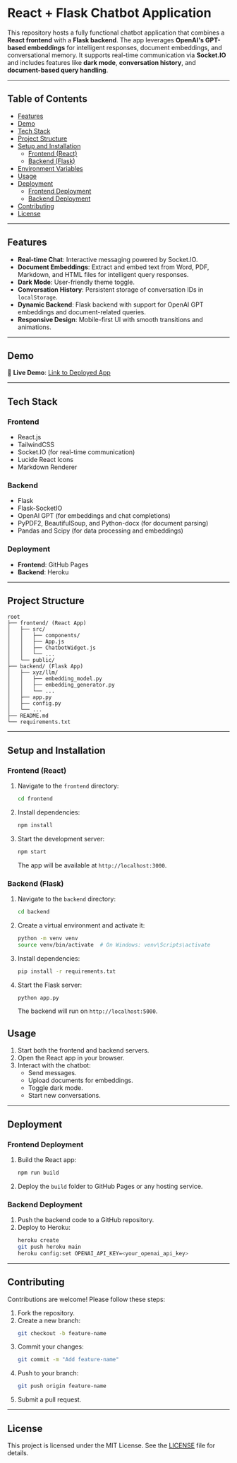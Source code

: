 
# **React + Flask Chatbot Application**

This repository hosts a fully functional chatbot application that combines a **React frontend** with a **Flask backend**. The app leverages **OpenAI's GPT-based embeddings** for intelligent responses, document embeddings, and conversational memory. It supports real-time communication via **Socket.IO** and includes features like **dark mode**, **conversation history**, and **document-based query handling**.

---

## **Table of Contents**
- [Features](#features)
- [Demo](#demo)
- [Tech Stack](#tech-stack)
- [Project Structure](#project-structure)
- [Setup and Installation](#setup-and-installation)
  - [Frontend (React)](#frontend-react)
  - [Backend (Flask)](#backend-flask)
- [Environment Variables](#environment-variables)
- [Usage](#usage)
- [Deployment](#deployment)
  - [Frontend Deployment](#frontend-deployment)
  - [Backend Deployment](#backend-deployment)
- [Contributing](#contributing)
- [License](#license)

---

## **Features**
- **Real-time Chat**: Interactive messaging powered by Socket.IO.
- **Document Embeddings**: Extract and embed text from Word, PDF, Markdown, and HTML files for intelligent query responses.
- **Dark Mode**: User-friendly theme toggle.
- **Conversation History**: Persistent storage of conversation IDs in `localStorage`.
- **Dynamic Backend**: Flask backend with support for OpenAI GPT embeddings and document-related queries.
- **Responsive Design**: Mobile-first UI with smooth transitions and animations.

---

## **Demo**
🎥 **Live Demo**: [Link to Deployed App](https://alexander-e-bauer.github.io)

---

## **Tech Stack**
### **Frontend**
- React.js
- TailwindCSS
- Socket.IO (for real-time communication)
- Lucide React Icons
- Markdown Renderer

### **Backend**
- Flask
- Flask-SocketIO
- OpenAI GPT (for embeddings and chat completions)
- PyPDF2, BeautifulSoup, and Python-docx (for document parsing)
- Pandas and Scipy (for data processing and embeddings)

### **Deployment**
- **Frontend**: GitHub Pages
- **Backend**: Heroku

---

## **Project Structure**
```
root
├── frontend/ (React App)
│   ├── src/
│   │   ├── components/
│   │   ├── App.js
│   │   ├── ChatbotWidget.js
│   │   └── ...
│   └── public/
├── backend/ (Flask App)
│   ├── xyz/llm/
│   │   ├── embedding_model.py
│   │   ├── embedding_generator.py
│   │   └── ...
│   ├── app.py
│   ├── config.py
│   └── ...
├── README.md
└── requirements.txt
```

---

## **Setup and Installation**

### **Frontend (React)**
1. Navigate to the `frontend` directory:
   ```bash
   cd frontend
   ```
2. Install dependencies:
   ```bash
   npm install
   ```
3. Start the development server:
   ```bash
   npm start
   ```
   The app will be available at `http://localhost:3000`.

### **Backend (Flask)**
1. Navigate to the `backend` directory:
   ```bash
   cd backend
   ```
2. Create a virtual environment and activate it:
   ```bash
   python -m venv venv
   source venv/bin/activate  # On Windows: venv\Scripts\activate
   ```
3. Install dependencies:
   ```bash
   pip install -r requirements.txt
   ```
4. Start the Flask server:
   ```bash
   python app.py
   ```
   The backend will run on `http://localhost:5000`.
   

## **Usage**
1. Start both the frontend and backend servers.
2. Open the React app in your browser.
3. Interact with the chatbot:
   - Send messages.
   - Upload documents for embeddings.
   - Toggle dark mode.
   - Start new conversations.

---

## **Deployment**

### **Frontend Deployment**
1. Build the React app:
   ```bash
   npm run build
   ```
2. Deploy the `build` folder to GitHub Pages or any hosting service.

### **Backend Deployment**
1. Push the backend code to a GitHub repository.
2. Deploy to Heroku:
   ```bash
   heroku create
   git push heroku main
   heroku config:set OPENAI_API_KEY=<your_openai_api_key>
   ```

---

## **Contributing**
Contributions are welcome! Please follow these steps:
1. Fork the repository.
2. Create a new branch:
   ```bash
   git checkout -b feature-name
   ```
3. Commit your changes:
   ```bash
   git commit -m "Add feature-name"
   ```
4. Push to your branch:
   ```bash
   git push origin feature-name
   ```
5. Submit a pull request.

---

## **License**
This project is licensed under the MIT License. See the [LICENSE](LICENSE) file for details.
